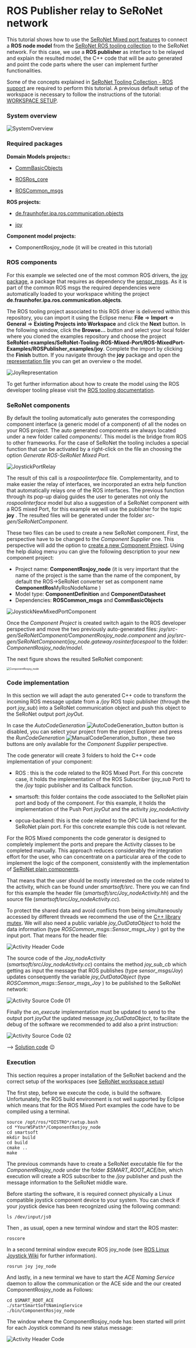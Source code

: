 # ROS Publisher relay to SeRoNet network

This tutorial shows how to use the [SeRoNet Mixed port features](https://github.com/seronet-project/SeRoNet-Tooling-ROS-Mixed-Port) to connect a **ROS node model** from the [SeRoNet ROS tooling collection](https://github.com/ipa320/ros-model/) to the SeRoNet network. For this case, we use a **ROS publisher** as interface to be relayed and explain the resulted model, the C++ code that will be auto generated and point the code parts where the user can implement further functionalities.

Some of the concepts explained in [SeRoNet Tooling Collection - ROS support](../../README.md) are required to perform this tutorial. A previous default setup of the workspace is necessary to follow the instructions of the tutorial: [WORKSPACE SETUP](../ROSMixedPortTutorials_WSsetup.md).

### System overview

![SystemOverview](Screenshots/rospub_diagram.png)

### Required packages

**Domain Models projects::**

- [CommBasicObjects](https://github.com/Servicerobotics-Ulm/DomainModelsRepositories/tree/master/CommBasicObjects)

- [ROSRos_core](../../DomainRosModelsRepositories/ROSRos_core)

- [ROSCommon_msgs](../../DomainRosModelsRepositories/ROSCommon_msgs)

**ROS projects:**

- [de.fraunhofer.ipa.ros.communication.objects](https://github.com/ipa320/RosCommonObjects/tree/master/de.fraunhofer.ipa.ros.communication.objects)

- [joy](joy)

**Component model projects:**

- ComponentRosjoy_node (it will be created in this tutorial)

### ROS components

For this example we selected one of the most common ROS drivers, the [joy package](http://wiki.ros.org/joy), a package that requires as dependency the [sensor_msgs](http://wiki.ros.org/sensor_msgs). As it is part of the common ROS msgs the required dependencies were automatically loaded to your workspace whiting the project **de.fraunhofer.ipa.ros.communication.objects**.

The ROS tooling project associated to this ROS driver is delivered within this repository, you can import it using the Eclipse menu: **File** => **Import** => **General** => **Existing Projects into Workspace** and click the **Next** button. In the following window, click the **Browse...** button and select your local folder where you cloned the examples repository and choose the project **SeRoNet-examples/SeRoNet-Tooling-ROS-Mixed-Port/ROS-MixedPort-Examples/ROSPublisher_examples/joy**. Complete the import by clicking the **Finish** button. If you navigate through the **joy** package and open the [representation file](https://www.eclipse.org/sirius/doc/user/general/Aird_Editor.html) you can get an overview o the model.

![JoyRepresentation](Screenshots/01-pubTutorial_joy_node_representation.png)

To get further information about how to create the model using the ROS developer tooling please visit the [ROS tooling documentation](https://github.com/ipa320/ros-model#tutorials).

### SeRoNet components

By default the tooling automatically auto generates the corresponding component interface (a generic model of a component) of all the nodes on your ROS project. The auto generated components are always located under a new folder called *components/*. This model is the bridge from ROS to other frameworks. For the case of SeRoNet the tooling includes a special function that can be activated by a right-click on the file an choosing the option *Generate ROS-SeRoNet Mixed Port*.

![JoystickPortRelay](Screenshots/02-portRelay.gif)

The result of this call is a *rospoolinterface* file. Complementarity, and to make easier the relay of interfaces, we incorporated an extra help function that automatically relays one of the ROS interfaces. The previous function through its pop-up dialog guides the user to generates not only the *rospoolinterface* model but also a suggestion of a SeRoNet component with a ROS mixed Port, for this example we will use the publisher for the topic **joy** . The resulted files will be generated under the folder *src-gen/SeRoNetComponent*.

These two files can be used to create a new SeRoNet component. First, the perspective have to be changed to the *Component Supplier* one. This perspective will add the option to [create a new Component Project](https://wiki.servicerobotik-ulm.de/tutorials:develop-your-first-component:start). Using the help dialog menu you can give the following description to your new component project:

- Project name: **ComponentRosjoy_node** (it is very important that the name of the project is the same than the name of the component, by default the ROS->SeRoNet converter set as component name **ComponentRos**MyRosNodeName )
- Model type: **ComponentDefinition** and **ComponentDatasheet**
- Dependencies: **ROSCommon_msgs** and **CommBasicObjects**

![JoystickNewMixedPortComponent](Screenshots/03-NewSeRoNetComponent.gif)

Once the *Component Project* is created switch again to the ROS developer perspective and move the two previously auto-generated files: *joy/src-gen/SeRoNetComponent/ComponentRosjoy_node.component* and *joy/src-gen/SeRoNetComponent/joy_node.gateway.rosinterfacespool* to the folder:  *ComponentRosjoy_node/model*.

The next figure shows the resulted SeRoNet component:



<img src="ComponentRosjoy_node/model/ComponentRosjoy_nodeComponentDefinition.jpg" alt="ComponentRosjoy_node" style="zoom:50%;" />

### Code implementation

In this section we will adapt the auto generated C++ code to transform the incoming ROS message update from a */joy* ROS topic publisher (through the port *joy_sub*) into a SeRoNet communication object and push this object to the SeRoNet output  port *joyOut*.

In case the *AutoCodeGeneration* ![AutoCodeGeneration_button](Screenshots/05-AutoCodeGeneration_button.png) button is disabled, you can select your project from the project Explorer  and press the *RunCodeGeneration*  ![ManualCodeGeneration_button](Screenshots/06-ManualCodeGeneration_button.png) , these two buttons are only available for the *Component Supplier* perspective.

The code generator will create 3 folders to hold the C++ code implementation of your component:

- ROS : this is the code related to the ROS Mixed Port. For this concrete case, it holds the implementation of the ROS Subscriber (*joy_sub* Port) to the */joy* topic publisher and its Callback function.
- smartsoft: this folder contains the code associated to the SeRoNet plain port and body of the component. For this example, it holds the implementation of the Push Port *joyOut* and the activity *joy_nodeActivity*

- opcua-backend: this is the code related to the OPC UA backend for the SeRoNet plain port. For this concrete example this code is not relevant.

For the ROS Mixed components the code generator is designed to completely implement the ports and prepare the Activity classes to be completed manually. This approach reduces considerably the integration effort for the user, who can concentrate on a particular area of the code to implement the logic of the component, consistently with the implementation of [SeRoNet plain components](../../../SeRoNet-Tooling-Hello-World/#creating-two-new-example-components).

That means that the user should be mostly interested on the code related  to the activity, which can be found under *smartsoft/src*. There you we can find for this example the header file (*smartsoft/src/Joy_nodeActivity.hh*) and the source file (*smartsoft/src/Joy_nodeActivity.cc*).

To protect the shared data and avoid conflicts from being simultaneously accessed by different threads we recommend the use of the [C++ library mutex](http://www.cplusplus.com/reference/mutex/mutex/). We will also need a public variable *joy_OutDataObject* to hold the data information (type *ROSCommon_msgs::Sensor_msgs_Joy* ) got by the input port. That means for the header file:

![Activity Header Code](Screenshots/07-activity_header_code.png)

The source code of the *Joy_nodeActivity*  (*smartsoft/src/Joy_nodeActivity.cc*) contains the method *joy_sub_cb* which getting as input the message that ROS publishes  (type *sensor_msgs/Joy*) updates consequently the variable *joy_OutDataObject* (type *ROSCommon_msgs::Sensor_msgs_Joy* ) to be published to the SeRoNet network:

![Activity Source Code 01](Screenshots/08-NodeActivity_sub_cb.png)

Finally the *on_execute* implementation must be updated to send to the output port *joyOut* the updated message *joy_OutDataObject*, to facilitate the debug of the software we recommended to add also a print instruction:

![Activity Source Code 02](Screenshots/09-NodeActivity_on_execute.png)

--> [Solution code](ComponentRosjoy_node) :wink:

### Execution

This section requires a proper installation of the SeRoNet backend and the correct setup  of the workspaces (see [SeRoNet workspace setup](../ROSMixedPortTutorials_WSsetup.md))

The first step, before we execute the code, is build the software. Unfortunately, the ROS build environment is not well supported by Eclipse which means that for the ROS Mixed Port examples the code have to be compiled using a terminal. 

```
source /opt/ros/*DISTRO*/setup.bash
cd *YourWSPath*/ComponentRosjoy_node
cd smartsoft
mkdir build
cd build
cmake ..
make
```

The previous commands have to create a SeRoNet executable file for the *ComponentRosjoy_node* under the folder *$SMART_ROOT_ACE/bin*, which execution will create a ROS subscriber to the  */joy* publisher and push the message information to the SeRoNet middle ware.

Before starting the software, it is required connect physically a Linux compatible joystick component device to your system. You can check if your joystick device has been recognized using the following command:
```
ls /dev/input/js0
```

Then , as usual, open a new terminal window and start the ROS master:

```
roscore
```

In a second terminal window execute ROS joy_node (see [ROS Linux Joystick Wiki](http://wiki.ros.org/joy/Tutorials/ConfiguringALinuxJoystick) for further information).
```
rosrun joy joy_node
```

And lastly, in a new terminal we have to start the *ACE Naming Service* daemon to allow the communication or the ACE side  and the our  created ComponentRosjoy_node as Follows:
```
cd $SMART_ROOT_ACE
./startSmartSoftNamingService
./bin/ComponentRosjoy_node
```

The window where the ComponentRosjoy_node has been started will print for each Joystick command its new status message: 

![Activity Header Code](Screenshots/10-terminal.png)
